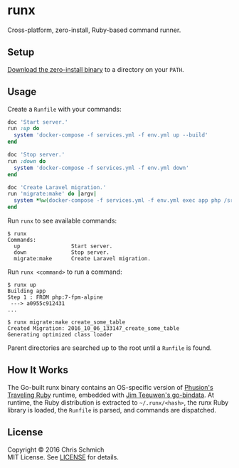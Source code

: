 # runx

Cross-platform, zero-install, Ruby-based command runner.

## Setup

[Download the zero-install binary](https://github.com/schmich/runx/releases) to a directory on your `PATH`.

## Usage

Create a `Runfile` with your commands:

```ruby
doc 'Start server.'
run :up do
  system 'docker-compose -f services.yml -f env.yml up --build'
end

doc 'Stop server.'
run :down do
  system 'docker-compose -f services.yml -f env.yml down'
end

doc 'Create Laravel migration.'
run 'migrate:make' do |argv|
  system *%w(docker-compose -f services.yml -f env.yml exec app php /src/artisan migrate:make) + argv
end
```

Run `runx` to see available commands:

```
$ runx
Commands:
  up                Start server.
  down              Stop server.
  migrate:make      Create Laravel migration.
```

Run `runx <command>` to run a command:

```
$ runx up
Building app
Step 1 : FROM php:7-fpm-alpine
 ---> a0955c912431
...

$ runx migrate:make create_some_table
Created Migration: 2016_10_06_133147_create_some_table
Generating optimized class loader
```

Parent directories are searched up to the root until a `Runfile` is found.

## How It Works

The Go-built runx binary contains an OS-specific version of [Phusion's Traveling Ruby](https://github.com/phusion/traveling-ruby) runtime,
embedded with [Jim Teeuwen's go-bindata](https://github.com/jteeuwen/go-bindata).
At runtime, the Ruby distribution is extracted to `~/.runx/<hash>`, the runx Ruby library is loaded,
the `Runfile` is parsed, and commands are dispatched.

## License

Copyright &copy; 2016 Chris Schmich  
MIT License. See [LICENSE](LICENSE) for details.
